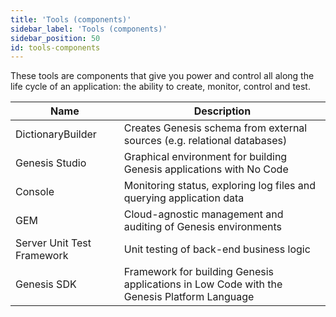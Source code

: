```yaml
---
title: 'Tools (components)'
sidebar_label: 'Tools (components)'
sidebar_position: 50
id: tools-components
---
```


These tools are components that give you power and control all along the life cycle of an application: the ability to create, monitor, control and test. 

| Name| Description|
|------------------------------------|--------------------|
| DictionaryBuilder |  Creates Genesis schema from external sources (e.g. relational databases)        | 
| Genesis Studio | Graphical environment for building Genesis applications with No Code    |
| Console | Monitoring status, exploring log files and querying application data      |
| GEM | Cloud-agnostic management and auditing of Genesis environments |
| Server Unit Test Framework |  Unit testing of back-end business logic |
| Genesis SDK | Framework for building Genesis applications in Low Code with the Genesis Platform Language           | 